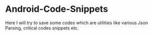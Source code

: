 # Android-Code-Snippets
Here I will try to save some codes which are utilities like various Json Parsing, critical codes snippets etc. 
